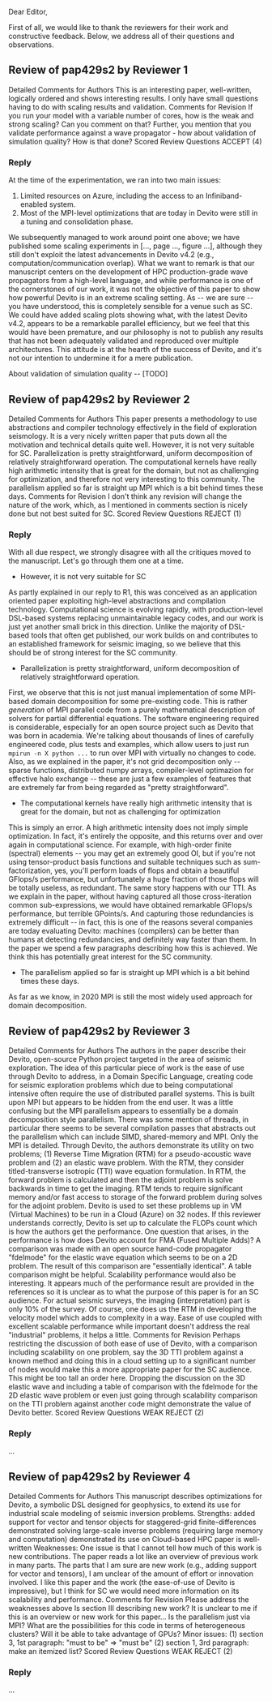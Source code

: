 Dear Editor,

First of all, we would like to thank the reviewers for their work and constructive feedback. Below, we address all of their questions and observations. 

## Review of pap429s2 by Reviewer 1
Detailed Comments for Authors
    This is an interesting paper, well-written, logically ordered and shows interesting results. I only have small questions having to do with scaling results and validation.
Comments for Revision
    If you run your model with a variable number of cores, how is the weak and strong scaling? Can you comment on that? Further, you mention that you validate performance against a wave propagator - how about validation of simulation quality? How is that done?
Scored Review Questions ACCEPT (4)

### Reply

At the time of the experimentation, we ran into two main issues:
1. Limited resources on Azure, including the access to an Infiniband-enabled system.
2. Most of the MPI-level optimizations that are today in Devito were still in a tuning and consolidation phase.

We subsequently managed to work around point one above; we have published some scaling experiments in [..., page ..., figure ...], although they still don't exploit the latest advancements in Devito v4.2 (e.g., computation/communication overlap). What we want to remark is that our manuscript centers on the development of HPC production-grade wave propagators from a high-level language, and while performance is one of the cornerstones of our work, it was not the objective of this paper to show how powerful Devito is in an extreme scaling setting. As -- we are sure -- you have understood, this is completely sensible for a venue such as SC. We could have added scaling plots showing what, with the latest Devito v4.2, appears to be a remarkable parallel efficiency, but we feel that this would have been premature, and our philosophy is not to publish any results that has not been adequately validated and reproduced over multiple architectures. This attitude is at the hearth of the success of Devito, and it's not our intention to undermine it for a mere publication.

About validation of simulation quality -- [TODO]

## Review of pap429s2 by Reviewer 2
Detailed Comments for Authors
    This paper presents a methodology to use abstractions and compiler technology effectively in the field of exploration seismology. It is a very nicely written paper that puts down all the motivation and technical details quite well. However, it is not very suitable for SC. Parallelization is pretty straightforward, uniform decomposition of relatively straightforward operation. The computational kernels have really high arithmetic intensity that is great for the domain, but not as challenging for optimization, and therefore not very interesting to this community. The parallelism applied so far is straight up MPI which is a bit behind times these days.
Comments for Revision
    I don't think any revision will change the nature of the work, which, as I mentioned in comments section is nicely done but not best suited for SC.
Scored Review Questions REJECT (1)

### Reply

With all due respect, we strongly disagree with all the critiques moved to the manuscript. Let's go through them one at a time.

* However, it is not very suitable for SC

As partly explained in our reply to R1, this was conceived as an application oriented paper exploiting high-level abstractions and compilation technology. Computational science is evolving rapidly, with production-level DSL-based systems replacing unmaintainable legacy codes, and our work is just yet another small brick in this direction. Unlike the majority of DSL-based tools that often get published, our work builds on and contributes to an established framework for seismic imaging, so we believe that this should be of strong interest for the SC community.

*  Parallelization is pretty straightforward, uniform decomposition of relatively straightforward operation.

First, we observe that this is not just manual implementation of some MPI-based domain decomposition for some pre-existing code. This is rather _generation_ of MPI parallel code from a purely mathematical description of solvers for partial differential equations. The software engineering required is considerable, especially for an open source project such as Devito that was born in academia. We're talking about thousands of lines of carefully engineered code, plus tests and examples, which allow users to just run `mpirun -n X python ...` to run over MPI with virtually no changes to code. Also, as we explained in the paper, it's not grid decomposition only -- sparse functions, distributed numpy arrays, compiler-level optimazion for effective halo exchange -- these are just a few examples of features that are extremely far from being regarded as "pretty straightforward".

* The computational kernels have really high arithmetic intensity that is great for the domain, but not as challenging for optimization

This is simply an error. A high arithmetic intensity does not imply simple optimization. In fact, it's entirely the opposite, and this returns over and over again in computational science. For example, with high-order finite (spectral) elements -- you may get an extremely good OI, but if you're not using tensor-product basis functions and suitable techniques such as sum-factorization, yes, you'll perform loads of flops and obtain a beautiful GFlops/s performance, but unfortunately a huge fraction of those flops will be totally useless, as redundant. The same story happens with our TTI. As we explain in the paper, without having captured all those cross-iteration common sub-expressions,  we would have obtained remarkable GFlops/s performance, but terrible GPoints/s. And capturing those redundancies is extremely difficult -- in fact, this is one of the reasons several companies are today evaluating Devito: machines (compilers) can be better than humans at detecting redundancies, and definitely way faster than them. In the paper we spend a few paragraphs describing how this is achieved. We think this has potentially great interest for the SC community.

* The parallelism applied so far is straight up MPI which is a bit behind times these days.

As far as we know, in 2020 MPI is still the most widely used approach for domain decomposition.


## Review of pap429s2 by Reviewer 3
Detailed Comments for Authors
    The authors in the paper describe their Devito, open-source Python project targeted in the area of seismic exploration. The idea of this particular piece of work is the ease of use through Devito to address, in a Domain Specific Language, creating code for seismic exploration problems which due to being computational intensive often require the use of distributed parallel systems. This is built upon MPI but appears to be hidden from the end user. It was a little confusing but the MPI parallelism appears to essentially be a domain decomposition style parallelism. There was some mention of threads, in particular there seems to be several compilation passes that abstracts out the parallelism which can include SIMD, shared-memory and MPI. Only the MPI is detailed. Through Devito, the authors demonstrate its utility on two problems; (1) Reverse Time Migration (RTM) for a pseudo-acoustic wave problem and (2) an elastic wave problem. With the RTM, they consider titled-transverse isotropic (TTI) wave equation formulation. In RTM, the forward problem is calculated and then the adjoint problem is solve backwards in time to get the imaging. RTM tends to require significant memory and/or fast access to storage of the forward problem during solves for the adjoint problem. Devito is used to set these problems up in VM (Virtual Machines) to be run in a Cloud (Azure) on 32 nodes. If this reviewer understands correctly, Devito is set up to calculate the FLOPs count which is how the authors get the performance. One question that arises, in the performance is how does Devito account for FMA (Fused Multiple Adds)? A comparison was made with an open source hand-code propagator "fdelmode" for the elastic wave equation which seems to be on a 2D problem. The result of this comparison are "essentially identical". A table comparison might be helpful. Scalability performance would also be interesting.
    It appears much of the performance result are provided in the references so it is unclear as to what the purpose of this paper is for an SC audience. For actual seismic surveys, the imaging (interpretation) part is only 10% of the survey. Of course, one does us the RTM in developing the velocity model which adds to complexity in a way. Ease of use coupled with excellent scalable performance while important doesn't address the real "industrial" problems, it helps a little.
Comments for Revision
    Perhaps restricting the discussion of both ease of use of Devito, with a comparison including scalability on one problem, say the 3D TTI problem against a known method and doing this in a cloud setting up to a significant number of nodes would make this a more appropriate paper for the SC audience. This might be too tall an order here. Dropping the discussion on the 3D elastic wave and including a table of comparison with the fdelmode for the 2D elastic wave problem or even just going through scalability comparison on the TTI problem against another code might demonstrate the value of Devito better.
Scored Review Questions WEAK REJECT (2)

### Reply

...

## Review of pap429s2 by Reviewer 4 
Detailed Comments for Authors
    This manuscript describes optimizations for Devito, a symbolic DSL designed for geophysics, to extend its use for industrial scale modeling of seismic inversion problems.
    Strengths:
        added support for vector and tensor objects for staggered-grid finite-differences
        demonstrated solving large-scale inverse problems (requiring large memory and computation)
        demonstrated its use on Cloud-based HPC
        paper is well-written
    Weaknesses:
        One issue is that I cannot tell how much of this work is new
        contributions. The paper reads a lot like an overview of previous work in many parts. The parts that I am sure are new work (e.g., adding support for vector and tensors), I am unclear of the amount of effort or innovation involved.
        I like this paper and the work (the ease-of-use of Devito is impressive), but I think for SC we would need more information on its scalability and performance.
Comments for Revision
        Please address the weaknesses above
        Is section III describing new work? It is unclear to me if this is an overview or new work for this paper…
        Is the parallelism just via MPI? What are the possibilities for this code in terms of heterogeneous clusters? Will it be able to take advantage of GPUs?
    Minor issues:
    (1) section 3, 1st paragraph: "must to be" => "must be"
    (2) section 1, 3rd paragraph: make an itemized list?
Scored Review Questions WEAK REJECT (2)

### Reply

...
